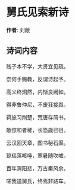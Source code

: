 # 舅氏见索新诗

**作者**: 刘敞

## 诗词内容

贱子本不学，大贤宜见疏。

奈何手赐教，反谓诗起予。

高义终炯然，内惭良阙如。

得非鲁仲尼，不废狂接舆。

羁旅习荆楚，荒唐存简书。

敢惊和者稀，长恐歳已徂。

云汉回天章，图书秘石渠。

琼瑶落咳唾，寒暑随吹嘘。

百年渭阳悲，万古秦风余。

嗟我送舅氏，终焉非路车。

